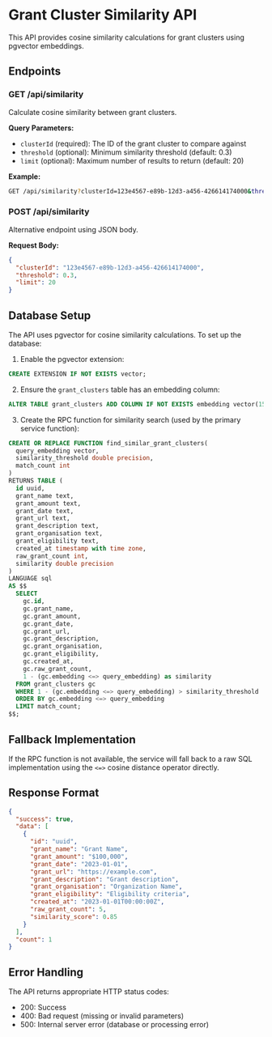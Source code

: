 # Grant Cluster Similarity API

This API provides cosine similarity calculations for grant clusters using pgvector embeddings.

## Endpoints

### GET /api/similarity

Calculate cosine similarity between grant clusters.

**Query Parameters:**
- `clusterId` (required): The ID of the grant cluster to compare against
- `threshold` (optional): Minimum similarity threshold (default: 0.3)
- `limit` (optional): Maximum number of results to return (default: 20)

**Example:**
```bash
GET /api/similarity?clusterId=123e4567-e89b-12d3-a456-426614174000&threshold=0.3&limit=20
```

### POST /api/similarity

Alternative endpoint using JSON body.

**Request Body:**
```json
{
  "clusterId": "123e4567-e89b-12d3-a456-426614174000",
  "threshold": 0.3,
  "limit": 20
}
```

## Database Setup

The API uses pgvector for cosine similarity calculations. To set up the database:

1. Enable the pgvector extension:
```sql
CREATE EXTENSION IF NOT EXISTS vector;
```

2. Ensure the `grant_clusters` table has an embedding column:
```sql
ALTER TABLE grant_clusters ADD COLUMN IF NOT EXISTS embedding vector(1536); -- Adjust dimension as needed
```

3. Create the RPC function for similarity search (used by the primary service function):
```sql
CREATE OR REPLACE FUNCTION find_similar_grant_clusters(
  query_embedding vector,
  similarity_threshold double precision,
  match_count int
)
RETURNS TABLE (
  id uuid,
  grant_name text,
  grant_amount text,
  grant_date text,
  grant_url text,
  grant_description text,
  grant_organisation text,
  grant_eligibility text,
  created_at timestamp with time zone,
  raw_grant_count int,
  similarity double precision
)
LANGUAGE sql
AS $$
  SELECT 
    gc.id,
    gc.grant_name,
    gc.grant_amount,
    gc.grant_date,
    gc.grant_url,
    gc.grant_description,
    gc.grant_organisation,
    gc.grant_eligibility,
    gc.created_at,
    gc.raw_grant_count,
    1 - (gc.embedding <=> query_embedding) as similarity
  FROM grant_clusters gc
  WHERE 1 - (gc.embedding <=> query_embedding) > similarity_threshold
  ORDER BY gc.embedding <=> query_embedding
  LIMIT match_count;
$$;
```

## Fallback Implementation

If the RPC function is not available, the service will fall back to a raw SQL implementation using the `<=>` cosine distance operator directly.

## Response Format

```json
{
  "success": true,
  "data": [
    {
      "id": "uuid",
      "grant_name": "Grant Name",
      "grant_amount": "$100,000",
      "grant_date": "2023-01-01",
      "grant_url": "https://example.com",
      "grant_description": "Grant description",
      "grant_organisation": "Organization Name",
      "grant_eligibility": "Eligibility criteria",
      "created_at": "2023-01-01T00:00:00Z",
      "raw_grant_count": 5,
      "similarity_score": 0.85
    }
  ],
  "count": 1
}
```

## Error Handling

The API returns appropriate HTTP status codes:
- 200: Success
- 400: Bad request (missing or invalid parameters)
- 500: Internal server error (database or processing error)